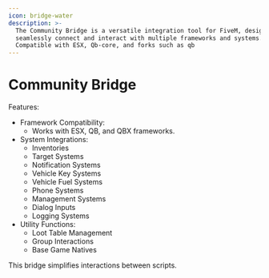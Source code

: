 ```yaml
---
icon: bridge-water
description: >-
  The Community Bridge is a versatile integration tool for FiveM, designed to  
  seamlessly connect and interact with multiple frameworks and systems.  
  Compatible with ESX, Qb-core, and forks such as qb
---
```


# Community Bridge

Features:

* Framework Compatibility:
  * Works with ESX, QB, and QBX frameworks.
* System Integrations:
  * Inventories
  * Target Systems
  * Notification Systems
  * Vehicle Key Systems
  * Vehicle Fuel Systems
  * Phone Systems
  * Management Systems
  * Dialog Inputs
  * Logging Systems
* Utility Functions:
  * Loot Table Management
  * Group Interactions
  * Base Game Natives

This bridge simplifies interactions between scripts.
